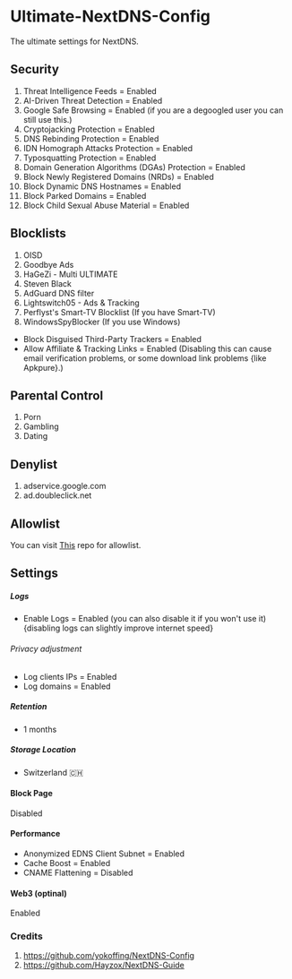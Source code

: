 # Ultimate-NextDNS-Config
The ultimate settings for NextDNS.

## Security
1. Threat Intelligence Feeds = Enabled
2. AI-Driven Threat Detection = Enabled
3. Google Safe Browsing = Enabled (if you are a degoogled user you can still use this.)
4. Cryptojacking Protection = Enabled
5. DNS Rebinding Protection = Enabled
6. IDN Homograph Attacks Protection = Enabled
7. Typosquatting Protection = Enabled
8. Domain Generation Algorithms (DGAs) Protection = Enabled
9. Block Newly Registered Domains (NRDs) = Enabled
10. Block Dynamic DNS Hostnames = Enabled
11. Block Parked Domains = Enabled
12. Block Child Sexual Abuse Material = Enabled


## Blocklists 


1. OISD
2. Goodbye Ads
3. HaGeZi - Multi ULTIMATE
4. Steven Black
5. AdGuard DNS filter
6. Lightswitch05 - Ads & Tracking
7. Perflyst's Smart-TV Blocklist (If you have Smart-TV)
8. WindowsSpyBlocker (If you use Windows)

- Block Disguised Third-Party Trackers = Enabled
- Allow Affiliate & Tracking Links = Enabled (Disabling this can cause email verification problems, or some download link problems {like Apkpure}.)


## Parental Control 
1. Porn
2. Gambling
3. Dating


## Denylist 
1. adservice.google.com
2. ad.doubleclick.net 


## Allowlist 
You can visit [This](https://github.com/yokoffing/NextDNS-Config) repo for allowlist.

## Settings 

##### Logs 
- Enable Logs = Enabled (you can also disable it if you won't use it) {disabling logs can slightly improve internet speed}

###### Privacy adjustment
- Log clients IPs = Enabled
- Log domains = Enabled

##### Retention 
- 1 months

##### Storage Location
- Switzerland 🇨🇭


#### Block Page 
Disabled 

#### Performance 
- Anonymized EDNS Client Subnet = Enabled
- Cache Boost = Enabled
- CNAME Flattening = Disabled

#### Web3 (optinal) 
Enabled 


### Credits 
1. https://github.com/yokoffing/NextDNS-Config
2. https://github.com/Hayzox/NextDNS-Guide
